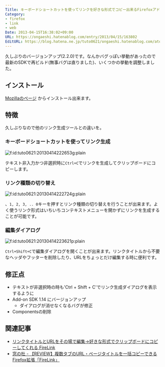 ```yaml
---
Title: キーボードショートカットを使ってリンクを好きな形式でコピー出来るFirefoxアドオン「FireLink」
Category:
- firefox
- link
- web
Date: 2013-04-15T16:38:02+09:00
URL: https://ongaeshi.hatenablog.com/entry/2013/04/15/163802
EditURL: https://blog.hatena.ne.jp/tuto0621/ongaeshi.hatenablog.com/atom/entry/6435988827677170728
---
```


久しぶりのバージョンアップ(2.2.0)です。なんかバグっぽい挙動があったので最新のSDKで再ビルド(無事バグは直りました)、いくつかの挙動を調整しました。

## インストール
[Mozillaのページ](https://addons.mozilla.org/en-US/firefox/addon/firelink/) からインストール出来ます。

## 特徴
久しぶりなので他のリンク生成ツールとの違いを。

### キーボードショートカットを使ってリンク生成
<p><span itemscope itemtype="http://schema.org/Photograph"><img src="http://cdn-ak.f.st-hatena.com/images/fotolife/t/tuto0621/20130414/20130414222653.gif" alt="f:id:tuto0621:20130414222653g:plain" title="f:id:tuto0621:20130414222653g:plain" class="hatena-fotolife" itemprop="image"></span></p>

テキスト非入力かつ非選択時に`Ctrl+C`でリンクを生成してクリップボードにコピーします。

### リンク種類の切り替え
<p><span itemscope itemtype="http://schema.org/Photograph"><img src="http://cdn-ak.f.st-hatena.com/images/fotolife/t/tuto0621/20130414/20130414222724.gif" alt="f:id:tuto0621:20130414222724g:plain" title="f:id:tuto0621:20130414222724g:plain" class="hatena-fotolife" itemprop="image"></span></p>

、`1, 2, 3, .. 0`キーを押すとリンク種類の切り替えを行うことが出来ます。よく使うリンク形式はいちいちコンテキストメニューを開かずにリンクを生成することが可能です。

### 編集ダイアログ
<p><span itemscope itemtype="http://schema.org/Photograph"><img src="http://cdn-ak.f.st-hatena.com/images/fotolife/t/tuto0621/20130414/20130414223621.png" alt="f:id:tuto0621:20130414223621p:plain" title="f:id:tuto0621:20130414223621p:plain" class="hatena-fotolife" itemprop="image"></span></p>

`Ctrl+Shift+C`で編集ダイアログを開くことが出来ます。リンクタイトルから不要なヘッダやフッターを削除したり、URLをちょっとだけ編集する時に便利です。

## 修正点

- テキストが非選択時の時も'Ctrl + Shift + C'でリンク生成ダイアログを表示するように
- Add-on SDK 1.14 にバージョンアップ
  - ダイアログが消せなくなるバグが修正
- Componentsの削除

## 関連記事
- [リンクタイトルとURLをその場で編集→好きな形式でクリップボードにコピーしてくれる FireLink](http://ongaeshi.hatenablog.com/entry/20120906/1346896160)
- [窓の杜 - 【REVIEW】複数タブのURL・ページタイトルを一括コピーできるFirefox拡張「FireLink」](http://www.forest.impress.co.jp/docs/review/20110620_454583.html)

